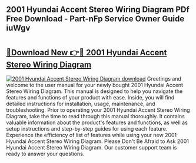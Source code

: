 ## 2001 Hyundai Accent Stereo Wiring Diagram PDf Free Download - Part-nFp Service Owner Guide iuWgv

# <h2><a href="http://dftoys9.blite.top/?on=2001+Hyundai+Accent+Stereo+Wiring+Diagram">🔗Download New 👉🔴 2001 Hyundai Accent Stereo Wiring Diagram</a></h2>

[![2001 Hyundai Accent Stereo Wiring Diagram download](https://i.imgur.com/lujVjoI.png)](http://dftoys9.blite.top/?on=2001+Hyundai+Accent+Stereo+Wiring+Diagram)
Greetings and welcome to the user manual for your newly bought 2001 Hyundai Accent Stereo Wiring Diagram. This manual is designed to help you navigate the features and functions of your product with ease. Inside, you will find detailed instructions for installation, usage, maintenance, and troubleshooting. Prior to operating your 2001 Hyundai Accent Stereo Wiring Diagram, take the time to read through this manual thoroughly. It contains valuable information about the product's features and functions, as well as setup instructions and step-by-step guides for using each feature. Experience the efficiency of list of features while using your new 2001 Hyundai Accent Stereo Wiring Diagram. Please Don't Be Afraid to Ask 2001 Hyundai Accent Stereo Wiring Diagram. Our customer support team is ready to answer your questions.
